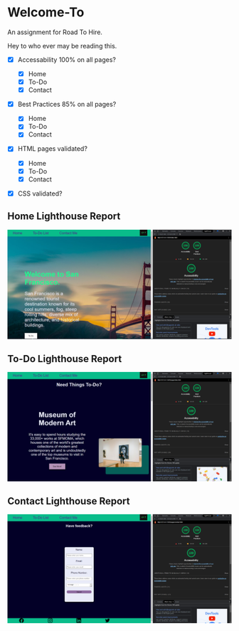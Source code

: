 # Welcome-To
An assignment for Road To Hire. 

Hey to who ever may be reading this. 



- [x] Accessability 100% on all pages?
    - [x] Home
    - [x] To-Do
    - [x] Contact
- [x] Best Practices 85% on all pages?
    - [x] Home
    - [x] To-Do
    - [x] Contact
- [x] HTML pages validated?
    - [x] Home
    - [x] To-Do
    - [x] Contact
- [x] CSS validated?


## Home Lighthouse Report
![Home Lighthouse Report](/lighthouse-screenshots/home-lighthouse.png)

## To-Do Lighthouse Report
![To-Do Lighthouse Report](/lighthouse-screenshots/to-do-lighthouse.png)
 
## Contact Lighthouse Report
![Contact Lighthouse Report](/lighthouse-screenshots/contact-lighthouse.png)